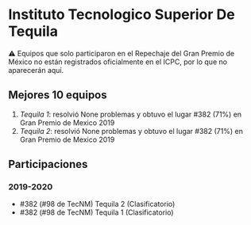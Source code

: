 # Instituto Tecnologico Superior De Tequila

:warning: Equipos que solo participaron en el Repechaje del Gran Premio de México no están registrados oficialmente en el ICPC, por lo que no aparecerán aquí.

## Mejores 10 equipos

1. _Tequila 1_: resolvió None problemas y obtuvo el lugar #382 (71%) en Gran Premio de Mexico 2019
1. _Tequila 2_: resolvió None problemas y obtuvo el lugar #382 (71%) en Gran Premio de Mexico 2019

## Participaciones

### 2019-2020

- #382 (#98 de TecNM) Tequila 2 (Clasificatorio)
- #382 (#98 de TecNM) Tequila 1 (Clasificatorio)



